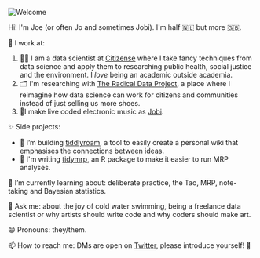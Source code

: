 
![Welcome](https://user-images.githubusercontent.com/8457808/87365955-84d22000-c545-11ea-87ab-541778ee149a.gif)

Hi! I'm Joe (or often Jo and sometimes Jobi). I'm half 🇳🇱 but more 🇬🇧.

🔨 I work at:

1. 🧑‍💻 I am a data scientist at [Citizense](https://www.citizense.org/) where I take fancy techniques from data science and apply them to researching public health, social justice and the environment. I *love* being an academic outside academia.
1. 🗂️ I'm researching with [The Radical Data Project](https://radicaldata.org), a place where I reimagine how data science can work for citizens and communities instead of just selling us more shoes.
1. 🎵I make live coded electronic music as [Jobi](https://www.youtube.com/channel/UCL5hqk9xS8vt_jmbVONjQjg).

✨ Side projects:
- 🧠 I’m building [tiddlyroam](https://tiddlyroam.org), a tool to easily create a personal wiki that emphasises the connections between ideas.
- 🧮 I'm writing [tidymrp](https://tidymrp.com), an R package to make it easier to run MRP analyses.

🌱 I’m currently learning about: deliberate practice, the Tao, MRP, note-taking and Bayesian statistics.

💬 Ask me: about the joy of cold water swimming, being a freelance data scientist or why artists should write code and why coders should make art.

😄 Pronouns: they/them.

📫 How to reach me: DMs are open on [Twitter](https://twitter.com/joekroese), please introduce yourself! :wave: